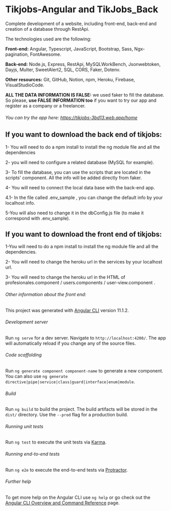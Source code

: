 # Tikjobs-Angular and TikJobs_Back

Complete development of a website, including front-end, back-end and creation of a database through RestApi. 


The technologies used are the following:

**Front-end:** Angular, Typescript, JavaScript, Bootstrap, Sass, Ngx-pagination, FontAwesome.

**Back-end:** Node.js, Express, RestApi, MySQLWorkBench, Jsonwebtoken, Dayjs, Multer, SweetAlert2, SQL, CORS, Faker, Dotenv.

**Other resources:** Git, GitHub, Notion, npm, Heroku, Firebase, VisualStudioCode.

**ALL THE DATA INFORMATION IS FALSE:** we used faker to fill the database. So please, **use FALSE INFORMATION too** if you want to try our app and register as a company or a freelancer.

###### You can try the app here: https://tikjobs-3bd13.web.app/home


## If you want to download the back end of tikjobs:

1- You will need to do a npm install to install the ng module file and all the dependencies

2-  you will need to configure a related database (MySQL for example). 

3- To fill the database, you can use the scripts that are located in the scripts' component. All the info will be added directly from faker. 

4- You will need to connect the local data base with the back-end app. 

4.1- In the file called .env_sample , you can change the default info by your localhost info. 

5-You will also need to change it in the dbConfig.js file (to make it correspond with .env_sample).


## If you want to download the front end of tikjobs:

1-You will need to do a npm install to install the ng module file and all the dependencies.

2- You will need to change the heroku url in the services by your localhost url.

3- You will need to change the heroku url in the HTML of profesionales.component / users.components / user-view.component .


###### Other information about the front end:

This project was generated with [Angular CLI](https://github.com/angular/angular-cli) version 11.1.2.

###### Development server

Run `ng serve` for a dev server. Navigate to `http://localhost:4200/`. The app will automatically reload if you change any of the source files.

###### Code scaffolding

Run `ng generate component component-name` to generate a new component. You can also use `ng generate directive|pipe|service|class|guard|interface|enum|module`.

###### Build

Run `ng build` to build the project. The build artifacts will be stored in the `dist/` directory. Use the `--prod` flag for a production build.

###### Running unit tests

Run `ng test` to execute the unit tests via [Karma](https://karma-runner.github.io).

###### Running end-to-end tests

Run `ng e2e` to execute the end-to-end tests via [Protractor](http://www.protractortest.org/).

###### Further help

To get more help on the Angular CLI use `ng help` or go check out the [Angular CLI Overview and Command Reference](https://angular.io/cli) page.
